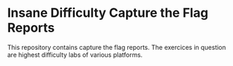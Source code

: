 <h1>Insane Difficulty Capture the Flag Reports</h1>
This repository contains capture the flag reports. The exercices in question are highest difficulty labs of various platforms. 
